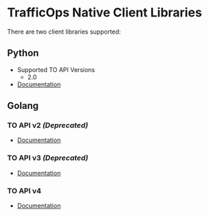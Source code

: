 # TrafficOps Native Client Libraries

There are two client libraries supported:

## Python
* Supported TO API Versions
	* 2.0
* [Documentation](https://github.com/apache/trafficcontrol/tree/master/traffic_control/clients/python/trafficops)

## Golang
### TO API v2 _(Deprecated)_
* [Documentation](https://github.com/apache/trafficcontrol/tree/master/traffic_ops/v2-client)

### TO API v3 _(Deprecated)_
* [Documentation](https://github.com/apache/trafficcontrol/tree/master/traffic_ops/v3-client)

### TO API v4
* [Documentation](https://github.com/apache/trafficcontrol/tree/master/traffic_ops/v4-client)
